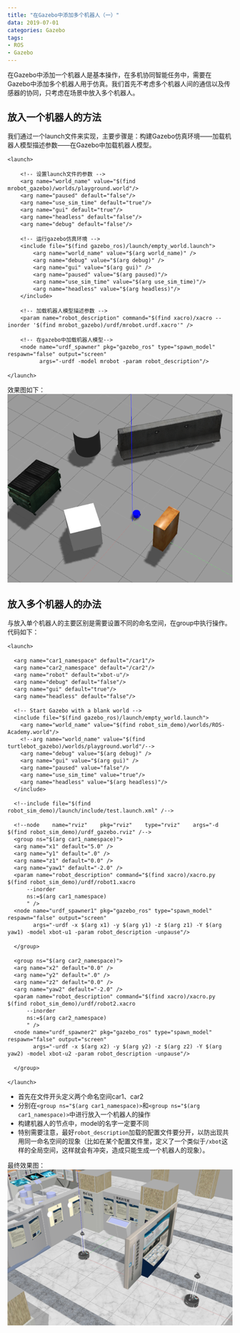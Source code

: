 ```yaml
---
title: "在Gazebo中添加多个机器人（一）"
data: 2019-07-01
categories: Gazebo
tags:
- ROS
- Gazebo
---
```


在Gazebo中添加一个机器人是基本操作，在多机协同智能任务中，需要在Gazebo中添加多个机器人用于仿真。我们首先不考虑多个机器人间的通信以及传感器的协同，只考虑在场景中放入多个机器人。

<!-- more -->

## 放入一个机器人的方法
我们通过一个launch文件来实现，主要步骤是：构建Gazebo仿真环境——加载机器人模型描述参数——在Gazebo中加载机器人模型。
```
<launch>

    <!-- 设置launch文件的参数 -->
    <arg name="world_name" value="$(find mrobot_gazebo)/worlds/playground.world"/>
    <arg name="paused" default="false"/>
    <arg name="use_sim_time" default="true"/>
    <arg name="gui" default="true"/>
    <arg name="headless" default="false"/>
    <arg name="debug" default="false"/>

    <!-- 运行gazebo仿真环境 -->
    <include file="$(find gazebo_ros)/launch/empty_world.launch">
        <arg name="world_name" value="$(arg world_name)" />
        <arg name="debug" value="$(arg debug)" />
        <arg name="gui" value="$(arg gui)" />
        <arg name="paused" value="$(arg paused)"/>
        <arg name="use_sim_time" value="$(arg use_sim_time)"/>
        <arg name="headless" value="$(arg headless)"/>
    </include>

    <!-- 加载机器人模型描述参数 -->
    <param name="robot_description" command="$(find xacro)/xacro --inorder '$(find mrobot_gazebo)/urdf/mrobot.urdf.xacro'" /> 

    <!-- 在gazebo中加载机器人模型-->
    <node name="urdf_spawner" pkg="gazebo_ros" type="spawn_model" respawn="false" output="screen"
          args="-urdf -model mrobot -param robot_description"/> 

</launch>
```
效果图如下：  
![](https://github.com/AleXander-Tsui/AleXander-Tsui.github.io/blob/master/images/blogs/2019-07-01-1.png)

## 放入多个机器人的办法
与放入单个机器人的主要区别是需要设置不同的命名空间，在group中执行操作。代码如下：
```
<launch>
  
  <arg name="car1_namespace" default="/car1"/>
  <arg name="car2_namespace" default="/car2"/>
  <arg name="robot" default="xbot-u"/>
  <arg name="debug" default="false"/>
  <arg name="gui" default="true"/>
  <arg name="headless" default="false"/>

  <!-- Start Gazebo with a blank world -->
  <include file="$(find gazebo_ros)/launch/empty_world.launch">
    <arg name="world_name" value="$(find robot_sim_demo)/worlds/ROS-Academy.world"/>
    <!--arg name="world_name" value="$(find turtlebot_gazebo)/worlds/playground.world"/-->
    <arg name="debug" value="$(arg debug)" />
    <arg name="gui" value="$(arg gui)" />
    <arg name="paused" value="false"/>
    <arg name="use_sim_time" value="true"/>
    <arg name="headless" value="$(arg headless)"/>
  </include>

  <!--include file="$(find robot_sim_demo)/launch/include/test.launch.xml" /-->
 
  <!--node    name="rviz"    pkg="rviz"    type="rviz"    args="-d $(find robot_sim_demo)/urdf_gazebo.rviz" /-->
  <group ns="$(arg car1_namespace)">
  <arg name="x1" default="5.0" />
  <arg name="y1" default=".0" />
  <arg name="z1" default="0.0" />
  <arg name="yaw1" default="-2.0" />
  <param name="robot_description" command="$(find xacro)/xacro.py $(find robot_sim_demo)/urdf/robot1.xacro
      --inorder
      ns:=$(arg car1_namespace)
      " />
  <node name="urdf_spawner1" pkg="gazebo_ros" type="spawn_model" respawn="false" output="screen"
        args="-urdf -x $(arg x1) -y $(arg y1) -z $(arg z1) -Y $(arg yaw1) -model xbot-u1 -param robot_description -unpause"/>

  </group>

  <group ns="$(arg car2_namespace)">
  <arg name="x2" default="0.0" />
  <arg name="y2" default=".0" />
  <arg name="z2" default="0.0" />
  <arg name="yaw2" default="-2.0" />
  <param name="robot_description" command="$(find xacro)/xacro.py $(find robot_sim_demo)/urdf/robot2.xacro
      --inorder
      ns:=$(arg car2_namespace)
      " />
  <node name="urdf_spawner2" pkg="gazebo_ros" type="spawn_model" respawn="false" output="screen"
        args="-urdf -x $(arg x2) -y $(arg y2) -z $(arg z2) -Y $(arg yaw2) -model xbot-u2 -param robot_description -unpause"/>

  </group>

</launch>
```
- 首先在文件开头定义两个命名空间car1、car2
- 分别在`<group ns="$(arg car1_namespace)>`和`<group ns="$(arg car1_namespace)>`中进行放入一个机器人的操作
- 构建机器人的节点中，model的名字一定要不同
- 特别需要注意，最好`robot_description`加载的配置文件要分开，以防出现共用同一命名空间的现象（比如在某个配置文件里，定义了一个类似于`/xbot`这样的全局空间，这样就会有冲突，造成只能生成一个机器人的现象）。

最终效果图：  
![](https://github.com/AleXander-Tsui/AleXander-Tsui.github.io/blob/master/images/blogs/2019-07-01-2.png)

